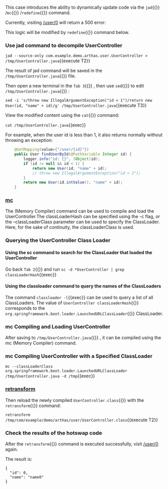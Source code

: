 This case introduces the ability to dynamically update code via the `jad`{{}} /`mc`{{}} /`redefine`{{}} command.

Currently, visiting [/user/0]({{TRAFFIC_HOST1_80}}/user/0) will return a 500 error:

This logic will be modified by `redefine`{{}} command below.

### Use jad command to decompile UserController

`jad --source-only com.example.demo.arthas.user.UserController > /tmp/UserController.java`{{execute T2}}

The result of jad command will be saved in the `/tmp/UserController.java`{{}} file.

Then open a new terminal in the `Tab 3`{{}} , then use `sed`{{}} to edit `/tmp/UserController.java`{{}} :

`sed -i 's/throw new IllegalArgumentException("id < 1")/return new User(id, "name" + id)/g' /tmp/UserController.java`{{execute T3}}

View the modified content using the `cat`{{}} command:

`cat /tmp/UserController.java`{{exec}}

For example, when the user id is less than 1, it also returns normally without throwing an exception:

```java
    @GetMapping(value={"/user/{id}"})
    public User findUserById(@PathVariable Integer id) {
        logger.info("id: {}", (Object)id);
        if (id != null && id < 1) {
			return new User(id, "name" + id);
            // throw new IllegalArgumentException("id < 1");
        }
        return new User(id.intValue(), "name" + id);
    }
```

### [mc](https://arthas.aliyun.com/en/doc/mc.html)

The (Memory Compiler) command can be used to compile and load the UserController.The classLoaderHash can be specified using the -c flag, or the –classLoaderClass parameter can be used to specify the ClassLoader. Here, for the sake of continuity, the classLoaderClass is used.

### Querying the UserController Class Loader

#### Using the sc command to search for the ClassLoader that loaded the UserController

Go back `Tab 2`{{}} and run `sc -d *UserController | grep classLoaderHash`{{exec}}

#### Using the classloader command to query the names of the ClassLoaders

The command `classloader -l`{{exec}} can be used to query a list of all ClassLoaders. The value of `UserController classLoaderHash`{{}} corresponds to the `org.springframework.boot.loader.LaunchedURLClassLoader`{{}} ClassLoader.

### mc Compiling and Loading UserController

After saving to `/tmp/UserController.java`{{}} , it can be compiled using the mc (Memory Compiler) command.

### mc Compiling UserController with a Specified ClassLoader

`mc --classLoaderClass org.springframework.boot.loader.LaunchedURLClassLoader /tmp/UserController.java -d /tmp`{{exec}}

### [retransform](https://arthas.aliyun.com/en/doc/retransform.html)

Then reload the newly compiled `UserController.class`{{}} with the `retransform`{{}} command:

`retransform /tmp/com/example/demo/arthas/user/UserController.class`{{execute T2}}

### Check the results of the hotswap code

After the `retransform`{{}} command is executed successfully, visit [/user/0]({{TRAFFIC_HOST1_80}}/user/0) again.

The result is:

```
{
  "id": 0,
  "name": "name0"
}
```
